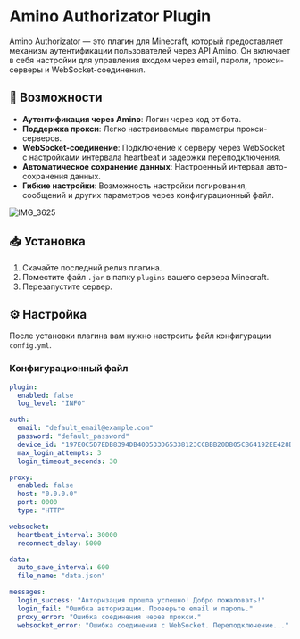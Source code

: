 # Amino Authorizator Plugin

Amino Authorizator — это плагин для Minecraft, который предоставляет механизм аутентификации пользователей через API Amino. Он включает в себя настройки для управления входом через email, пароли, прокси-серверы и WebSocket-соединения.

## 🚀 Возможности

- **Аутентификация через Amino**: Логин через код от бота.
- **Поддержка прокси**: Легко настраиваемые параметры прокси-серверов.
- **WebSocket-соединение**: Подключение к серверу через WebSocket с настройками интервала heartbeat и задержки переподключения.
- **Автоматическое сохранение данных**: Настроенный интервал авто-сохранения данных.
- **Гибкие настройки**: Возможность настройки логирования, сообщений и других параметров через конфигурационный файл.

![IMG_3625](https://github.com/user-attachments/assets/354c12ae-f131-4987-9a44-9f1c7eb069dc)

## 📥 Установка

1. Скачайте последний релиз плагина.
2. Поместите файл `.jar` в папку `plugins` вашего сервера Minecraft.
3. Перезапустите сервер.

## ⚙️ Настройка

После установки плагина вам нужно настроить файл конфигурации `config.yml`.

### Конфигурационный файл

```yaml
plugin:
  enabled: false
  log_level: "INFO"

auth:
  email: "default_email@example.com"
  password: "default_password"
  device_id: "197E0C5D7EDB8394DB40D533D65338123CCBBB20DB05CB64192EE428D459D11D1DB143F1BF2CCB4C5C"
  max_login_attempts: 3
  login_timeout_seconds: 30

proxy:
  enabled: false
  host: "0.0.0.0"
  port: 0000
  type: "HTTP"

websocket:
  heartbeat_interval: 30000
  reconnect_delay: 5000

data:
  auto_save_interval: 600
  file_name: "data.json"

messages:
  login_success: "Авторизация прошла успешно! Добро пожаловать!"
  login_fail: "Ошибка авторизации. Проверьте email и пароль."
  proxy_error: "Ошибка соединения через прокси."
  websocket_error: "Ошибка соединения с WebSocket. Переподключение..."
